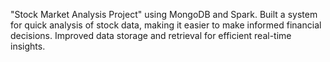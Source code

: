 "Stock Market Analysis Project" using MongoDB and Spark. Built a system for quick analysis of stock data, making it easier to make informed financial decisions. Improved data storage and retrieval for efficient real-time insights.
